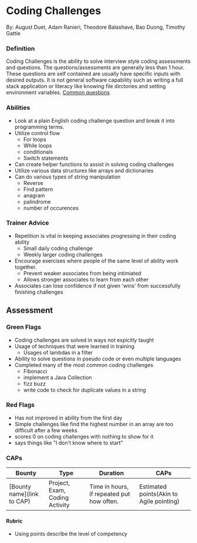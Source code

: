 # Coding Challenges
By: August Duet, Adam Ranieri, Theodore Balashave, Bao Duong, Timothy Gattie

### Definition
Coding Challenges is the ability to solve interview style coding assessments and questions. The questions/assessments are generally less than 1 hour. These questions are self contained are usually have specific inputs with desired outputs. It is not general software capability such as writing a full stack application or literacy like knowing file dirctories and setting environment variables. [Common questions](https://revature0.sharepoint.com/:w:/r/sites/trainers/_layouts/15/doc2.aspx?sourcedoc=%7BB10AEE96-3FF4-4958-87C5-7F2D90BD7C5D%7D&file=Common%20Programming%20Questions.docx&action=default&mobileredirect=true&isSPOFile=1&clickparams=eyJBcHBOYW1lIjoiVGVhbXMtRGVza3RvcCIsIkFwcFZlcnNpb24iOiIyNy8yMjEwMjgwNzIwMCIsIkhhc0ZlZGVyYXRlZFVzZXIiOmZhbHNlfQ%3D%3D&cid=291d229e-cfbf-4339-9dc5-1a1b91153c47)

### Abilities
- Look at a plain English coding challenge question and break it into programming terms.
- Utilize control flow
  - For loops
  - While loops
  - conditionals
  - Switch statements
- Can create helper functions to assist in solving coding challenges
- Utilize various data structures like arrays and dictionaries
- Can do various types of string manipulation
  - Reverse
  - Find pattern
  - anagram
  - palindrome
  - number of occurences

### Trainer Advice
- Repetition is vital in keeping associates progressing in their coding ability
  - Small daily coding challenge
  - Weekly larger coding challenges
- Encourage exercises where people of the same level of ability work together.
  - Prevent weaker associates from being intimiated
  - Allows stronger associates to learn from each other
- Associates can lose confidence if not given 'wins' from successfully finishing challenges

## Assessment 

### Green Flags
- Coding challenges are solved in ways not explcitly taught
- Usage of techniques that were learned in training
  - Usages of lambdas in a filter
- Ability to solve questions in pseudo code or even multiple languages
- Completed many of the most common coding challenges
  - Fibonacci
  - implement a Java Collection 
  - fizz buzz
  - write code to check for duplicate values in a string

### Red Flags
- Has not improved in ability from the first day
- Simple challenges like find the highest number in an array are too difficult after a few weeks
- scores 0 on coding challenges with nothing to show for it
- says things like "I don't know where to start"

### CAPs

| Bounty                     | Type                          | Duration          | CAPs                                   |
|----------------------------|-------------------------------|-------------------|----------------------------------------|
| [Bounty name](link to CAP) | Project, Exam, Coding Activity| Time in hours, if repeated put how often.     |Estimated points(Akin to Agile pointing)|

#### Rubric
- Using points describe the level of competency